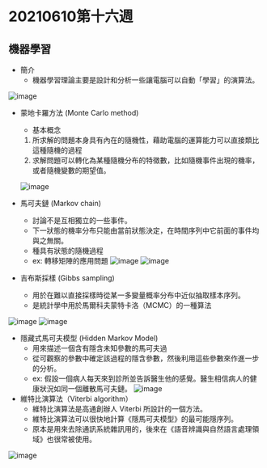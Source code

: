 # 20210610第十六週
## 機器學習
* 簡介
  * 機器學習理論主要是設計和分析一些讓電腦可以自動「學習」的演算法。

![image](https://user-images.githubusercontent.com/62127656/121537026-24d64900-ca36-11eb-9ea3-5abb4ae49416.png)

* 蒙地卡羅方法 (Monte Carlo method)
  * 基本概念
  1. 所求解的問題本身具有內在的隨機性，藉助電腦的運算能力可以直接類比這種隨機的過程
  2. 求解問題可以轉化為某種隨機分布的特徵數，比如隨機事件出現的機率，或者隨機變數的期望值。
  
  ![image](https://user-images.githubusercontent.com/62127656/121537551-9b734680-ca36-11eb-832a-6d5e5c0a966e.png)

* 馬可夫鏈 (Markov chain)
  * 討論不是互相獨立的一些事件。
  * 下一狀態的機率分布只能由當前狀態決定，在時間序列中它前面的事件均與之無關。
  * 種具有狀態的隨機過程
  * ex: 轉移矩陣的應用問題
![image](https://user-images.githubusercontent.com/62127656/121540325-fad25600-ca38-11eb-8fd8-a894c306c0e3.png)
![image](https://user-images.githubusercontent.com/62127656/121545085-c791c600-ca3c-11eb-978e-5049c6b15e41.png)

* 吉布斯採樣 (Gibbs sampling)
  * 用於在難以直接採樣時從某一多變量概率分布中近似抽取樣本序列。
  * 是統計學中用於馬爾科夫蒙特卡洛（MCMC）的一種算法
 
 ![image](https://user-images.githubusercontent.com/62127656/121542363-acbe5200-ca3a-11eb-8d99-8eb8b2f171e5.png)
 ![image](https://user-images.githubusercontent.com/62127656/121545009-b8127d00-ca3c-11eb-8f8a-6a8d3fe4f798.png)

* 隱藏式馬可夫模型 (Hidden Markov Model)
  * 用來描述一個含有隱含未知參數的馬可夫過
  * 從可觀察的參數中確定該過程的隱含參數，然後利用這些參數來作進一步的分析。
  * ex: 假設一個病人每天來到診所並告訴醫生他的感覺。醫生相信病人的健康狀況如同一個離散馬可夫鏈。
 ![image](https://user-images.githubusercontent.com/62127656/121543360-6f0df900-ca3b-11eb-9c69-6c2b090e528a.png)
* 維特比演算法（Viterbi algorithm）
  * 維特比演算法是高通創辦人 Viterbi 所設計的一個方法。
  * 維特比演算法可以很快地計算《隱馬可夫模型》的最可能隱序列。
  * 原本是用來去除通訊系統雜訊用的，後來在《語音辨識與自然語言處理領域》也很常被使用。

![image](https://user-images.githubusercontent.com/62127656/121547168-7a165880-ca3e-11eb-9a1b-31606acf875c.png)
